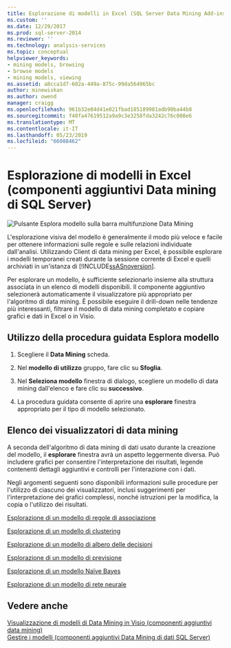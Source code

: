 ```yaml
---
title: Esplorazione di modelli in Excel (SQL Server Data Mining Add-ins) | Microsoft Docs
ms.custom: ''
ms.date: 12/29/2017
ms.prod: sql-server-2014
ms.reviewer: ''
ms.technology: analysis-services
ms.topic: conceptual
helpviewer_keywords:
- mining models, browsing
- browse models
- mining models, viewing
ms.assetid: a8cca1d7-602a-449a-875c-99da564965bc
author: minewiskan
ms.author: owend
manager: craigg
ms.openlocfilehash: 961b32e84d41e021fbad185189981adb90ba44b8
ms.sourcegitcommit: f40fa47619512a9a9c3e3258fda3242c76c008e6
ms.translationtype: MT
ms.contentlocale: it-IT
ms.lasthandoff: 05/23/2019
ms.locfileid: "66088462"
---
```

# <a name="browsing-models-in-excel-sql-server-data-mining-add-ins"></a>Esplorazione di modelli in Excel (componenti aggiuntivi Data mining di SQL Server)
  ![Pulsante Esplora modello sulla barra multifunzione Data Mining](media/dmc-browse.gif "pulsante Esplora modello sulla barra multifunzione Data Mining")  
  
 L'esplorazione visiva del modello è generalmente il modo più veloce e facile per ottenere informazioni sulle regole e sulle relazioni individuate dall'analisi. Utilizzando Client di data mining per Excel, è possibile esplorare i modelli temporanei creati durante la sessione corrente di Excel e quelli archiviati in un'istanza di [!INCLUDE[ssASnoversion](../includes/ssasnoversion-md.md)].  
  
 Per esplorare un modello, è sufficiente selezionarlo insieme alla struttura associata in un elenco di modelli disponibili. Il componente aggiuntivo selezionerà automaticamente il visualizzatore più appropriato per l'algoritmo di data mining. È possibile eseguire il drill-down nelle tendenze più interessanti, filtrare il modello di data mining completato e copiare grafici e dati in Excel o in Visio.  
  
## <a name="using-the-browse-model-wizard"></a>Utilizzo della procedura guidata Esplora modello  
  
1.  Scegliere il **Data Mining** scheda.  
  
2.  Nel **modello di utilizzo** gruppo, fare clic su **Sfoglia**.  
  
3.  Nel **Seleziona modello** finestra di dialogo, scegliere un modello di data mining dall'elenco e fare clic su **successivo**.  
  
4.  La procedura guidata consente di aprire una **esplorare** finestra appropriato per il tipo di modello selezionato.  
  
## <a name="list-of-data-mining-viewers"></a>Elenco dei visualizzatori di data mining  
 A seconda dell'algoritmo di data mining di dati usato durante la creazione del modello, il **esplorare** finestra avrà un aspetto leggermente diversa. Può includere grafici per consentire l'interpretazione dei risultati, legende contenenti dettagli aggiuntivi e controlli per l'interazione con i dati.  
  
 Negli argomenti seguenti sono disponibili informazioni sulle procedure per l'utilizzo di ciascuno dei visualizzatori, inclusi suggerimenti per l'interpretazione dei grafici complessi, nonché istruzioni per la modifica, la copia o l'utilizzo dei risultati.  
  
 [Esplorazione di un modello di regole di associazione](browsing-an-association-rules-model.md)  
  
 [Esplorazione di un modello di clustering](browsing-a-clustering-model.md)  
  
 [Esplorazione di un modello di albero delle decisioni](browsing-a-decision-trees-model.md)  
  
 [Esplorazione di un modello di previsione](browsing-a-forecasting-model.md)  
  
 [Esplorazione di un modello Naïve Bayes](browsing-a-naive-bayes-model.md)  
  
 [Esplorazione di un modello di rete neurale](browsing-a-neural-network-model.md)  
  
## <a name="see-also"></a>Vedere anche  
 [Visualizzazione di modelli di Data Mining in Visio &#40;componenti aggiuntivi data mining&#41;](viewing-data-mining-models-in-visio-data-mining-add-ins.md)   
 [Gestire i modelli &#40;componenti aggiuntivi Data Mining di dati SQL Server&#41;](manage-models-sql-server-data-mining-add-ins.md)  
  
  
